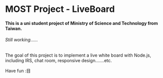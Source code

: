 <h1>MOST Project - LiveBoard</h1>
<h4>This is a uni student project of Ministry of Science and Technology from Taiwan.</h4>
<h6>Still working......</h6>

<p>The goal of this project is to implement a live white board with Node.js, including IRS, chat room,
responsive design.......etc.</p>

Have fun :目
